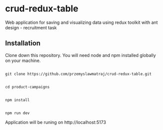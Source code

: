 # crud-redux-table
Web application for saving and visualizing data using redux toolkit with ant design - recruitment task

## Installation

Clone down this repository. You will need node and npm installed globally on your machine.

```

git clone https://github.com/przemyslawmatraj/crud-redux-table.git
```

```

cd product-campaigns

```

```

npm install

```

```

npm run dev

```

Application will be runing on http://localhost:5173
